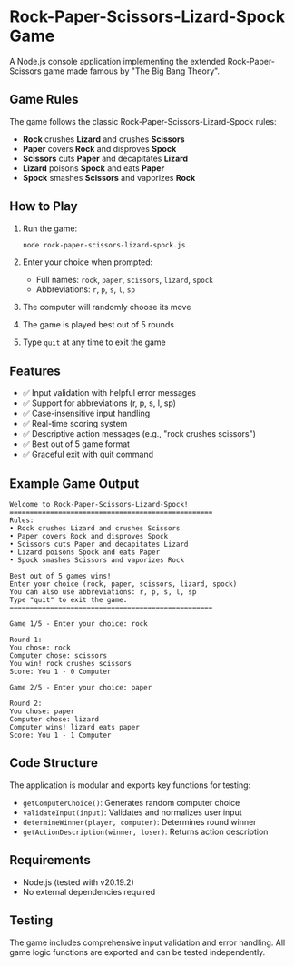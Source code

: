 # Rock-Paper-Scissors-Lizard-Spock Game

A Node.js console application implementing the extended Rock-Paper-Scissors game made famous by "The Big Bang Theory".

## Game Rules

The game follows the classic Rock-Paper-Scissors-Lizard-Spock rules:

- **Rock** crushes **Lizard** and crushes **Scissors**
- **Paper** covers **Rock** and disproves **Spock**
- **Scissors** cuts **Paper** and decapitates **Lizard**
- **Lizard** poisons **Spock** and eats **Paper**
- **Spock** smashes **Scissors** and vaporizes **Rock**

## How to Play

1. Run the game:
   ```bash
   node rock-paper-scissors-lizard-spock.js
   ```

2. Enter your choice when prompted:
   - Full names: `rock`, `paper`, `scissors`, `lizard`, `spock`
   - Abbreviations: `r`, `p`, `s`, `l`, `sp`

3. The computer will randomly choose its move

4. The game is played best out of 5 rounds

5. Type `quit` at any time to exit the game

## Features

- ✅ Input validation with helpful error messages
- ✅ Support for abbreviations (r, p, s, l, sp)
- ✅ Case-insensitive input handling
- ✅ Real-time scoring system
- ✅ Descriptive action messages (e.g., "rock crushes scissors")
- ✅ Best out of 5 game format
- ✅ Graceful exit with quit command

## Example Game Output

```
Welcome to Rock-Paper-Scissors-Lizard-Spock!
==================================================
Rules:
• Rock crushes Lizard and crushes Scissors
• Paper covers Rock and disproves Spock
• Scissors cuts Paper and decapitates Lizard
• Lizard poisons Spock and eats Paper
• Spock smashes Scissors and vaporizes Rock

Best out of 5 games wins!
Enter your choice (rock, paper, scissors, lizard, spock)
You can also use abbreviations: r, p, s, l, sp
Type "quit" to exit the game.
==================================================

Game 1/5 - Enter your choice: rock

Round 1:
You chose: rock
Computer chose: scissors
You win! rock crushes scissors
Score: You 1 - 0 Computer

Game 2/5 - Enter your choice: paper

Round 2:
You chose: paper
Computer chose: lizard
Computer wins! lizard eats paper
Score: You 1 - 1 Computer
```

## Code Structure

The application is modular and exports key functions for testing:

- `getComputerChoice()`: Generates random computer choice
- `validateInput(input)`: Validates and normalizes user input
- `determineWinner(player, computer)`: Determines round winner
- `getActionDescription(winner, loser)`: Returns action description

## Requirements

- Node.js (tested with v20.19.2)
- No external dependencies required

## Testing

The game includes comprehensive input validation and error handling. All game logic functions are exported and can be tested independently.